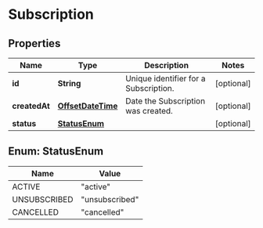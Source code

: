 
# Subscription

## Properties
Name | Type | Description | Notes
------------ | ------------- | ------------- | -------------
**id** | **String** | Unique identifier for a Subscription. |  [optional]
**createdAt** | [**OffsetDateTime**](OffsetDateTime.md) | Date the Subscription was created. |  [optional]
**status** | [**StatusEnum**](#StatusEnum) |  |  [optional]


<a name="StatusEnum"></a>
## Enum: StatusEnum
Name | Value
---- | -----
ACTIVE | &quot;active&quot;
UNSUBSCRIBED | &quot;unsubscribed&quot;
CANCELLED | &quot;cancelled&quot;



